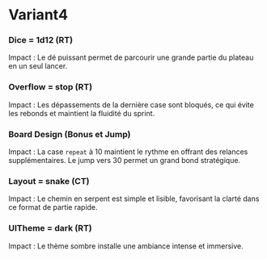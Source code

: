 # Variant4

### Dice = 1d12 (RT)  
Impact : Le dé puissant permet de parcourir une grande partie du plateau en un seul lancer.

### Overflow = stop (RT)  
Impact : Les dépassements de la dernière case sont bloqués, ce qui évite les rebonds et maintient la fluidité du sprint.

### Board Design (Bonus et Jump)  
Impact : La case `repeat` à 10 maintient le rythme en offrant des relances supplémentaires. Le jump vers 30 permet un grand bond stratégique.

### Layout = snake (CT)  
Impact : Le chemin en serpent est simple et lisible, favorisant la clarté dans ce format de partie rapide.

### UITheme = dark (RT)  
Impact : Le thème sombre installe une ambiance intense et immersive.
